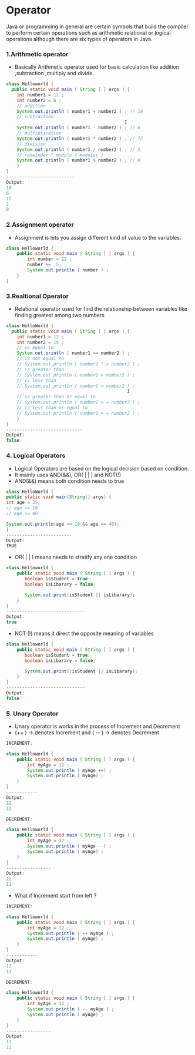 # Operator

Java or programming in general are certain symbols that build the compiler to perform certain operations such as arithmetic relational or logical operations although there are six types of operators in Java.

### 1.Arithmetic operator

- Basically Arithmetic operator used for basic calculation like addition ,subtraction  ,multiply and divide.

```java
class Helloworld {
  public static void main ( String [ ] args ) {
    int number1 = 12 ;
    int number2 = 6 ;
    // addition
    System.out.println ( number1 + number2 ) ; // 18
    // subtraction
                                             I
    System.out.println ( number1 - number2 ) ; // 6
    // multiplication
    System.out.println ( number1 * number2 ) ; // 72
    // division
    System.out.println ( number1 / number2 ) ; // 2
    // remainder ( modulo / modulus )
    System.out.println ( number1 % number2 ) ; // 0
	}
}
--------------------------
Output:
18
6
72
2
0
```

### 2.Assignment operator

- Assignment is lets you assign different kind of  value to the variables.

```java
class Helloworld {
    public static void main ( String [ ] args ) {
        int number = 12 ;
        number +=  5;
        System.out.println ( number ) ;
    }
}
```

### 3.Realtional Operator

- Relational operator used for find the relationship between variables like finding greatest among two numbers

```java
class HelloWorld {
  public static void main ( String [ ] args ) {
    int number1 = 12 ;
    int number2 = 15 ;
    // is equal to
    System.out.println ( number1 == number2 ) ;
    // is not equal to
    // System.out.println ( number1 ! = number2 ) ;
    // is greater than
    // System.out.println ( number1 > number2 ) ;
    // is less than
    // System.out.println ( number1 < number2 ) ;
                                              I
    // is greater than or equal to
    // System.out.println ( number1 > = number2 ) ;
    // is less than or equal to
    // System.out.println ( number1 < = number2 ) ;
	}
}
-----------------------------
Output:
false
```

### 4. Logical Operators

- Logical Operators are based on the logical decision based on condition.
- It mainly uses AND(&&), OR( | | ) and NOT(!)
- AND(&&) means both condition needs to true

```java
class HelloWorld {
public static void main(String[] args) {
int age = 25;
// age >= 18
// age <= 40

System.out.println(age >= 18 && age <= 40);
}
-------------------------
Output:
TRUE
```

- OR( | | ) means needs to stratify any one condition

```java
class Helloworld {
    public static void main ( String [ ] args ) {
       boolean isStudent = true;
       boolean isLibarary = false;

       System.out.print(isStudent || isLibarary);
    }
}
------------------------------
Output:
true
```

- NOT (!) means it direct the opposite meaning of variables

```java
class Helloworld {
    public static void main ( String [ ] args ) {
       boolean isStudent = true;
       boolean isLibarary = false;

       System.out.print(!isStudent || isLibarary);
    }
}
------------------------------
Output:
false
```

### 5. Unary Operator

- Unary operator is works in the process of Increment and Decrement
- (++ ) → denotes Increment and ( -- ) → denotes Decrement

```java
INCREMENT:

class Helloworld {
    public static void main ( String [ ] args ) {
        int myAge = 12 ;
        System.out.println ( myAge ++) ;
        System.out.println ( myAge) ;
    }
}
------------
Output:
12
13

DECREMENT:

class Helloworld {
    public static void main ( String [ ] args ) {
        int myAge = 12 ;
        System.out.println ( myAge --) ;
        System.out.println ( myAge) ;
    }
}
-----------------
Output:
12
11
```

- What if Increment start from left ?

```java
INCREMENT:

class Helloworld {
    public static void main ( String [ ] args ) {
        int myAge = 12 ;
        System.out.println ( ++ myAge ) ;
        System.out.println ( myAge) ;
    }
}
------------
Output:
13
13

DECREMENT:

class Helloworld {
    public static void main ( String [ ] args ) {
        int myAge = 12 ;
        System.out.println ( -- myAge ) ;
        System.out.println ( myAge) ;
    }
}
-----------------
Output:
11
11
```